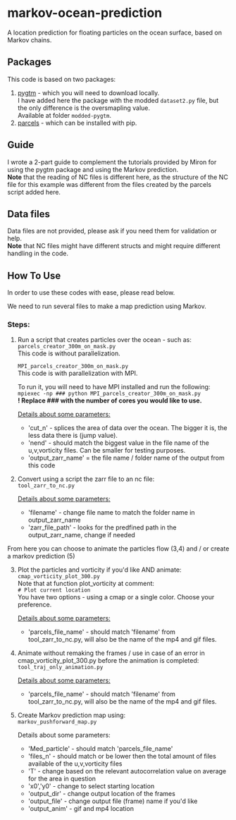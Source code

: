 # markov-ocean-prediction
A location prediction for floating particles on the ocean surface, based on Markov chains.

## Packages
This code is based on two packages:
1. [pygtm](https://github.com/philippemiron/pygtm) - which you will need to download locally. <br>
I have added here the package with the modded `dataset2.py` file, but the only difference is the oversmapling value. <br>
Available at folder `modded-pygtm`.
2. [parcels](https://github.com/OceanParcels/Parcels) - which can be installed with pip.

## Guide
I wrote a 2-part guide to complement the tutorials provided by Miron for using the pygtm package and using the Markov prediction. <br>
__Note__ that the reading of NC files is different here, as the structure of the NC file for this example was different from the files created by the parcels script added here. 

## Data files
Data files are not provided, please ask if you need them for validation or help. <br>
__Note__ that NC files might have different structs and might require different handling in the code.

## How To Use

In order to use these codes with ease, please read below.

We need to run several files to make a map prediction using Markov.

### Steps:
1. Run a script that creates particles over the ocean - such as: <br>
    `parcels_creator_300m_on_mask.py` <br>
    This code is without parallelization.

    `MPI_parcels_creator_300m_on_mask.py` <br>
    This code is with parallelization with MPI.
   
   To run it, you will need to have MPI installed and run the following:  <br>
   `mpiexec -np ### python MPI_parcels_creator_300m_on_mask.py` <br>
   __! Replace ### with the number of cores you would like to use.__

    <ins>Details about some parameters:</ins> <br>
    * 'cut_n' - splices the area of data over the ocean. The bigger it is, the less data there is (jump value).
    * 'nend' - should match the biggest value in the file name of the u,v,vorticity files. Can be smaller for testing purposes.
    * 'output_zarr_name' =  the file name / folder name of the output from this code

2. Convert using a script the zarr file to an nc file: <br>
    `tool_zarr_to_nc.py`

    <ins>Details about some parameters:</ins> <br>
    * 'filename' - change file name to match the folder name in output_zarr_name
    * 'zarr_file_path' - looks for the predfined path in the output_zarr_name, change if needed

From here you can choose to animate the particles flow (3,4) and / or create a markov prediction (5)

3. Plot the particles and vorticity if you'd like AND animate: <br>
    `cmap_vorticity_plot_300.py`  <br>
    Note that at function plot_vorticity at comment: <br>
    `# Plot current location` <br>
    You have two options - using a cmap or a single color. Choose your preference.

    <ins>Details about some parameters: </ins><br>
    * 'parcels_file_name' - should match 'filename' from tool_zarr_to_nc.py, will also be the name of the mp4 and gif files.

4. Animate without remaking the frames / use in case of an error in cmap_vorticity_plot_300.py before the animation is completed: <br>
    `tool_traj_only_animation.py`

    <ins>Details about some parameters: </ins><br>
    * 'parcels_file_name' - should match 'filename' from tool_zarr_to_nc.py, will also be the name of the mp4 and gif files.

5. Create Markov prediction map using: <br>
    `markov_pushforward_map.py`

    Details about some parameters:
    * 'Med_particle' - should match 'parcels_file_name' 
    * 'files_n' - should match or be lower then the total amount of files available of the  u,v,vorticity files
    * 'T' - change based on the relevant autocorrelation value on average for the area in question
    * 'x0','y0' - change to select starting location
    * 'output_dir' - change output location of the frames
    * 'output_file' - change output file (frame) name if you'd like
    * 'output_anim' - gif and mp4 location
